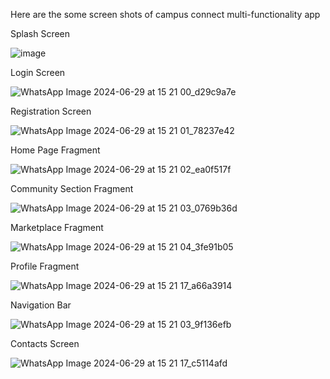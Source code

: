 Here are the some screen shots of campus connect multi-functionality app

Splash Screen

![image](https://github.com/itz-Sahil-Verma/campus-connect-app/assets/111533506/2f44ca88-5c22-459c-ba91-863775ba12cc)

Login Screen

![WhatsApp Image 2024-06-29 at 15 21 00_d29c9a7e](https://github.com/itz-Sahil-Verma/campus-connect-app/assets/111533506/375136e5-0228-4441-97bc-c64343e66e4b)

Registration Screen

![WhatsApp Image 2024-06-29 at 15 21 01_78237e42](https://github.com/itz-Sahil-Verma/campus-connect-app/assets/111533506/7e5dbc7d-db5e-486f-be48-23b89464de4b)

Home Page Fragment

![WhatsApp Image 2024-06-29 at 15 21 02_ea0f517f](https://github.com/itz-Sahil-Verma/campus-connect-app/assets/111533506/88a316ee-23a1-4168-9f7e-09b0946f58b2)

Community Section Fragment

![WhatsApp Image 2024-06-29 at 15 21 03_0769b36d](https://github.com/itz-Sahil-Verma/campus-connect-app/assets/111533506/0725aca9-d6ba-46fd-be67-3c7bdfdbce77)

Marketplace Fragment

![WhatsApp Image 2024-06-29 at 15 21 04_3fe91b05](https://github.com/itz-Sahil-Verma/campus-connect-app/assets/111533506/2fdc853c-e6e5-42ae-bed7-117d9538bfcf)

Profile Fragment

![WhatsApp Image 2024-06-29 at 15 21 17_a66a3914](https://github.com/itz-Sahil-Verma/campus-connect-app/assets/111533506/e6ae77cc-732f-4570-b882-78034d4607a4)

Navigation Bar

![WhatsApp Image 2024-06-29 at 15 21 03_9f136efb](https://github.com/itz-Sahil-Verma/campus-connect-app/assets/111533506/05af8116-8ddd-4a35-bbd5-b74ae463cdcb)

Contacts Screen

![WhatsApp Image 2024-06-29 at 15 21 17_c5114afd](https://github.com/itz-Sahil-Verma/campus-connect-app/assets/111533506/a0771b08-3886-4909-891f-3d3691a1bee3)






